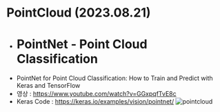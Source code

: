 # PointCloud (2023.08.21)

- # PointNet - Point Cloud Classification
- PointNet for Point Cloud Classification: How to Train and Predict with Keras and TensorFlow
- 영상 : https://www.youtube.com/watch?v=GGxpqfTvE8c
- Keras Code : https://keras.io/examples/vision/pointnet/
![pointcloud](https://github.com/iampro3/PointCloud/assets/99852881/cefd6dc4-220f-4c99-8778-d186bc2584be)
